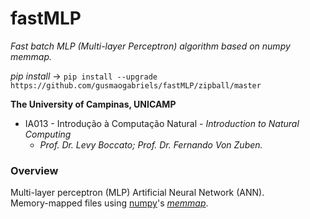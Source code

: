 **fastMLP**
==================================================================
*Fast batch MLP (Multi-layer Perceptron) algorithm based on numpy memmap.*

*pip install* -> `pip install --upgrade https://github.com/gusmaogabriels/fastMLP/zipball/master`

**The University of Campinas, UNICAMP**

* IA013 - Introdução à Computação Natural - *Introduction to Natural Computing*
   - *Prof. Dr. Levy Boccato; Prof. Dr. Fernando Von Zuben.*

### Overview
Multi-layer perceptron (MLP) Artificial Neural Network (ANN).  
Memory-mapped files using [numpy](http://www.numpy.org/)'s [*memmap*](https://br.linkedin.com/pub/gabriel-saben%C3%A7a-gusm%C3%A3o/115/aa6/aa8).  
  
